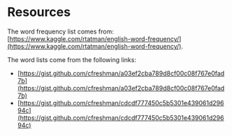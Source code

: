 # Resources

The word frequency list comes from:
[https://www.kaggle.com/rtatman/english-word-frequency/](https://www.kaggle.com/rtatman/english-word-frequency/).

The word lists come from the following links:

- [https://gist.github.com/cfreshman/a03ef2cba789d8cf00c08f767e0fad7b](https://gist.github.com/cfreshman/a03ef2cba789d8cf00c08f767e0fad7b)
- [https://gist.github.com/cfreshman/cdcdf777450c5b5301e439061d29694c](https://gist.github.com/cfreshman/cdcdf777450c5b5301e439061d29694c)
